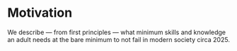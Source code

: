 # Motivation

We describe — from first principles — what minimum skills and knowledge an adult 
needs at the bare minimum to not fail in modern society circa 2025.
